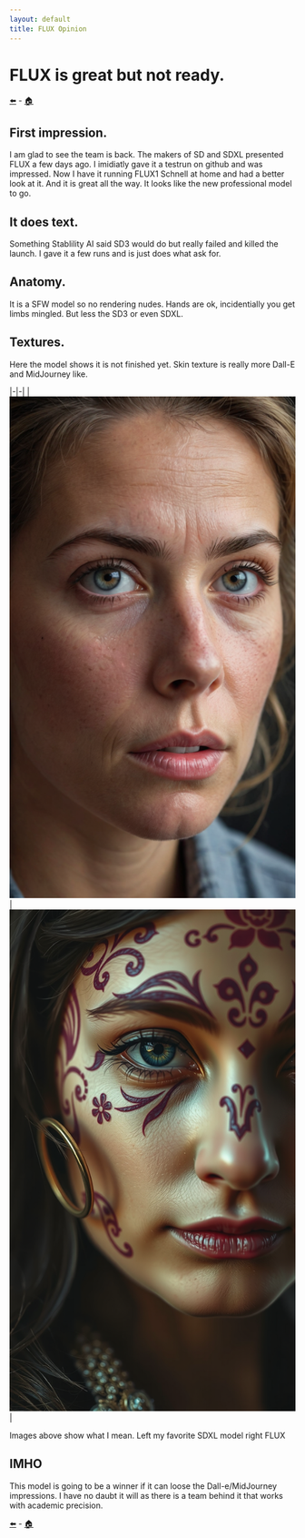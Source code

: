 ```yaml
---                                                                                                                                                                             
layout: default                                                                                                                                                                 
title: FLUX Opinion                                                                                                                                                        
---  
```

# FLUX is great but not ready.

[⬅️](/blog) - [🏠](/)

## First impression.

I am glad to see the team is back. The makers of SD and SDXL presented FLUX a few days ago. I imidiatly gave it a testrun on github and was impressed.
Now I have it running FLUX1 Schnell at home and had a better look at it. And it is great all the way. It looks like the new professional model to go.

## It does text.

Something Stablility AI said SD3 would do but really failed and killed the launch. I gave it a few runs and is just does what ask for.

## Anatomy.

It is a SFW model so no rendering nudes. Hands are ok, incidentially you get limbs mingled. But less the SD3 or even SDXL.

## Textures.

Here the model shows it is not finished yet. Skin texture is really more Dall-E and MidJourney like. 

|-|-|
|![SDXL](/assets/Flux/view.png)|![FLUX](/assets/Flux/view2.png)|

Images above show what I mean. Left my favorite SDXL model right FLUX

## IMHO

This model is going to be a winner if it can loose the Dall-e/MidJourney impressions. I have no daubt it will as there is a team behind it that works with academic precision.

[⬅️](/blog) - [🏠](/)
